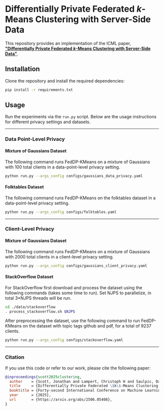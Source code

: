 # Differentially Private Federated *k*-Means Clustering with Server-Side Data

This repository provides an implementation of 
the ICML paper, [**"Differentially Private Federated *k*-Means 
Clustering with Server-Side Data"**](https://arxiv.org/abs/2506.05408).

## Installation

Clone the repository and install the required dependencies:

```bash
pip install -r requirements.txt
```

## Usage

Run the experiments via the `run.py` script. Below are the usage instructions for 
different privacy settings and datasets.

---

### Data Point-Level Privacy

#### Mixture of Gaussians Dataset
The following command runs FedDP-KMeans on a mixture of Gaussians with 100 total clients
in a data-point-level privacy setting.

```bash
python run.py --args_config configs/gaussians_data_privacy.yaml
```

#### Folktables Dataset
The following command runs FedDP-KMeans on the folktables dataset
in a data-point-level privacy setting.

```bash
python run.py --args_config configs/folktables.yaml
```

---

### Client-Level Privacy

#### Mixture of Gaussians Dataset
The following command runs FedDP-KMeans on a mixture of Gaussians with 2000 total clients
in a client-level privacy setting.

```bash
python run.py --args_config configs/gaussians_client_privacy.yaml
```

#### StackOverflow Dataset
For StackOverflow first download and process the dataset using the following commands 
(takes some time to run). Set NJPS to parallelize, in total 3*NJPS threads will
be run.
```bash
cd ./data/stackoverflow
. process_stackoverflow.sh $NJPS
```

After preprocessing the dataset, use the following command to run 
FedDP-KMeans on the dataset with topic tags github and pdf,
for a total of 9237 clients.


```bash
python run.py --args_config configs/stackoverflow.yaml
```

---

### Citation

If you use this code or refer to our work, please cite the following paper:

```bibtex
@inproceedings{scott2025clustering,
  author    = {Scott, Jonathan and Lampert, Christoph H and Saulpic, David},
  title     = {Differentially Private Federated \$k\$-Means Clustering with Server-Side Data},
  booktitle = {Forty-second International Conference on Machine Learning, {ICML}},
  year      = {2025},
  url       = {https://arxiv.org/abs/2506.05408},
}
